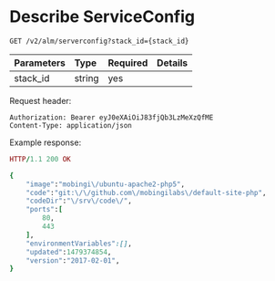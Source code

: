# Describe ServiceConfig

```text
GET /v2/alm/serverconfig?stack_id={stack_id}
```

| **Parameters** | **Type** | **Required** | **Details** |
| :--- | :--- | :--- | :--- |
| stack\_id | string | yes |  |

Request header:

```text
Authorization: Bearer eyJ0eXAiOiJ83fjQb3LzMeXzQfME
Content-Type: application/json
```

Example response:

```ruby
HTTP/1.1 200 OK

{
    "image":"mobingi\/ubuntu-apache2-php5",
    "code":"git:\/\/github.com\/mobingilabs\/default-site-php",
    "codeDir":"\/srv\/code\/",
    "ports":[
        80,
        443
    ],
    "environmentVariables":[],
    "updated":1479374854,
    "version":"2017-02-01",
}
```

